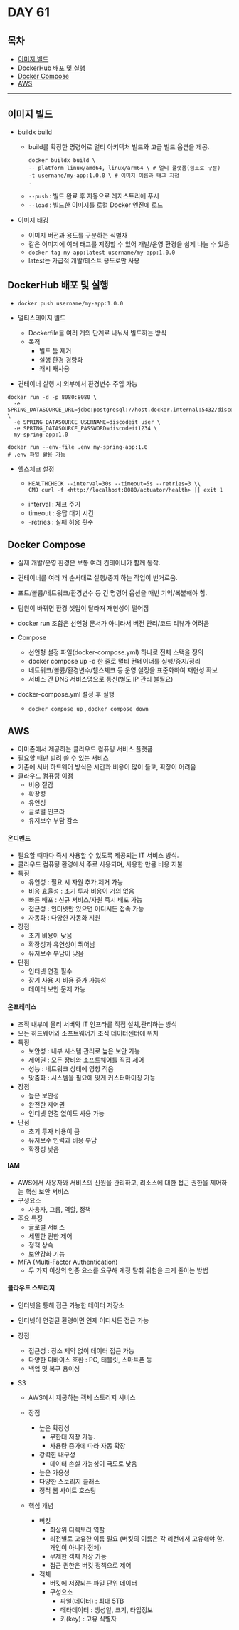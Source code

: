# DAY 61

## 목차
- [이미지 빌드](#이미지-빌드)
- [DockerHub 배포 및 실행](#dockerhub-배포-및-실행)
- [Docker Compose](#docker-compose)
- [AWS](#aws)

---

## 이미지 빌드
- buildx build
  - build를 확장한 명령어로 멀티 아키텍처 빌드와 고급 빌드 옵션을 제공.
    ```
    docker buildx build \
    -- platform linux/amd64, linux/arm64 \ # 멀티 플랫폼(쉼표로 구분)
    -t usernane/my-app:1.0.0 \ # 이미지 이름과 태그 지정
    .
    ```
  - `--push` : 빌드 완료 후 자동으로 레지스트리에 푸시
  - `--load` : 빌드한 이미지를 로컬 Docker 엔진에 로드
 
- 이미지 태깅
  - 이미지 버전과 용도를 구분하는 식별자
  - 같은 이미지에 여러 태그를 지정할 수 있어 개발/운영 환경을 쉽게 나눌 수 있음
  - `docker tag my-app:latest username/my-app:1.0.0`
  - latest는 가급적 개발/테스트 용도로만 사용
 
## DockerHub 배포 및 실행
- `docker push username/my-app:1.0.0`
 
- 멀티스테이지 빌드
  - Dockerfile을 여러 개의 단계로 나눠서 빌드하는 방식
  - 목적
    - 빌드 툴 제거
    - 실행 환경 경량화
    - 캐시 재사용
- 컨테이너 실행 시 외부에서 환경변수 주입 가능
```
docker run -d -p 8080:8080 \
  -e SPRING_DATASOURCE_URL=jdbc:postgresql://host.docker.internal:5432/discodeit \
  -e SPRING_DATASOURCE_USERNAME=discodeit_user \
  -e SPRING_DATASOURCE_PASSWORD=discodeit1234 \
  my-spring-app:1.0
```
```
docker run --env-file .env my-spring-app:1.0
# .env 파일 활용 가능
```

- 헬스체크 설정
  - ```
    HEALTHCHECK --interval=30s --timeout=5s --retries=3 \\
    CMD curl -f <http://localhost:8080/actuator/health> || exit 1
    ```
  - interval : 체크 주기
  - timeout : 응답 대기 시간
  - -retries : 실패 허용 횟수
 
## Docker Compose
- 실제 개발/운영 환경은 보통 여러 컨테이너가 함께 동작.
- 컨테이너를 여러 개 순서대로 실행/중지 하는 작업이 번거로움.
- 포트/볼륨/네트워크/환경변수 등 긴 명령어 옵션을 매번 기억/복붙해야 함.
- 팀원이 바뀌면 환경 셋업이 달라져 재현성이 떨어짐
- docker run 조합은 선언형 문서가 아니라서 버전 관리/코드 리뷰가 어려움

- Compose
  - 선언형 설정 파일(docker-compose.yml) 하나로 전체 스택을 정의
  - docker compose up -d 한 줄로 멀티 컨테이너를 실행/중지/정리
  - 네트워크/볼륨/환경변수/헬스체크 등 운영 설정을 표준화하여 재현성 확보
  - 서비스 간 DNS 서비스명으로 통신(별도 IP 관리 불필요)

- docker-compose.yml 설정 후 실행
  - `docker compose up` , `docker compose down`

## AWS
- 아마존에서 제공하는 클라우드 컴퓨팅 서비스 플랫폼
- 필요할 때만 빌려 쓸 수 있는 서비스
- 기존에 서버 하드웨어 방식은 시간과 비용이 많이 들고, 확장이 어려움
- 클라우드 컴퓨팅 이점
  - 비용 절감
  - 확장성
  - 유연성
  - 글로벌 인프라
  - 유지보수 부담 감소

#### 온디멘드
- 필요할 때마다 즉시 사용할 수 있도록 제공되는 IT 서비스 방식.
- 클라우드 컴퓨팅 환경에서 주로 사용되며, 사용한 만큼 비용 지불
- 특징
  - 유연성 : 필요 시 자원 추가,제거 가능
  - 비용 효율성 : 초기 투자 비용이 거의 없음
  - 빠른 배포 : 신규 서비스/자원 즉시 배포 가능
  - 접근성 : 인터넷만 있으면 어디서든 접속 가능
  - 자동화 : 다양한 자동화 지원
- 장점
  - 초기 비용이 낮음
  - 확장성과 유연성이 뛰어남
  - 유지보수 부담이 낮음
- 단점
  - 인터넷 연결 필수
  - 장기 사용 시 비용 증가 가능성
  - 데이터 보안 문제 가능
 
#### 온프레미스
- 조직 내부에 물리 서버와 IT 인프라를 직접 설치,관리하는 방식
- 모든 하드웨어와 소프트웨어가 조직 데이터센터에 위치
- 특징
  - 보안성 : 내부 시스템 관리로 높은 보안 가능
  - 제어권 : 모든 장비와 소프트웨어를 직접 제어
  - 성능 : 네트워크 상태에 영향 적음
  - 맞춤화 : 시스템을 필요에 맞게 커스터마이징 가능
- 장점
  - 높은 보안성
  - 완전한 제어권
  - 인터넷 연결 없이도 사용 가능
- 단점
  - 초기 투자 비용이 큼
  - 유지보수 인력과 비용 부담
  - 확장성 낮음
 
#### IAM
- AWS에서 사용자와 서비스의 신원을 관리하고, 리소스에 대한 접근 권한을 제어하는 핵심 보안 서비스
- 구성요소
  - 사용자, 그룹, 역할, 정책
- 주요 특징
  - 글로벌 서비스
  - 세밀한 권한 제어
  - 정책 상속
  - 보안강화 기능
- MFA (Multi-Factor Authentication)
  - 두 가지 이상의 인증 요소를 요구해 계정 탈취 위험을 크게 줄이는 방법
 
#### 클라우드 스토리지
- 인터넷을 통해 접근 가능한 데이터 저장소
- 인터넷이 연결된 환경이면 언제 어디서든 접근 가능
- 장점
  - 접근성 : 장소 제약 없이 데이터 접근 가능
  - 다양한 디바이스 호환 : PC, 태블릿, 스마트폰 등
  - 백업 및 복구 용이성
 
- S3
  - AWS에서 제공하는 객체 스토리지 서비스
  - 장점
    - 높은 확장성
      - 무한대 저장 가능.
      - 사용량 증가에 따라 자동 확장
    - 강력한 내구성
      - 데이터 손실 가능성이 극도로 낮음
    - 높은 가용성
    - 다양한 스토리지 클래스
    - 정적 웹 사이트 호스팅
   
  - 핵심 개념
    - 버킷
      - 최상위 디렉토리 역할
      - 리전별로 고유한 이름 필요 (버킷의 이름은 각 리전에서 고유해야 함. 개인이 아니라 전체)
      - 무제한 객체 저장 가능
      - 접근 권한은 버킷 정책으로 제어
    - 객체
      - 버킷에 저장되는 파일 단위 데이터
      - 구성요소
        - 파일(데이터) : 최대 5TB
        - 메타데이터 : 생성일, 크기, 타입정보
        - 키(key) : 고유 식별자
